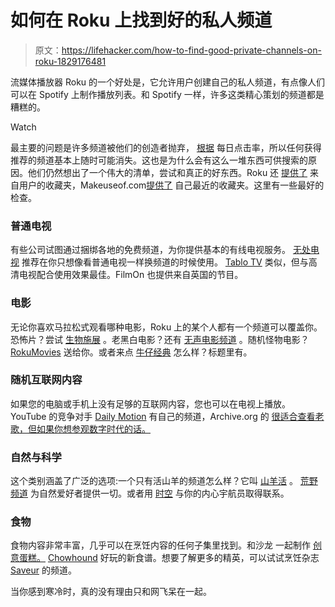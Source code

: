 # 如何在 Roku 上找到好的私人频道

> 原文：<https://lifehacker.com/how-to-find-good-private-channels-on-roku-1829176481>

流媒体播放器 Roku 的一个好处是，它允许用户创建自己的私人频道，有点像人们可以在 Spotify 上制作播放列表。和 Spotify 一样，许多这类精心策划的频道都是糟糕的。

Watch

最主要的问题是许多频道被他们的创造者抛弃， [根据](https://www.dailydot.com/upstream/roku-private-channels/) 每日点击率，所以任何获得推荐的频道基本上随时可能消失。这也是为什么会有这么一堆东西可供搜索的原因。他们仍然想出了一个伟大的清单，尝试和真正的好东西。Roku 还 [提供了](https://blog.roku.com/best-roku-channels-customers?utm_source=organic_social&utm_medium=reddit) 来自用户的收藏夹，Makeuseof.com[提供了](https://www.makeuseof.com/tag/private-roku-channels-install-now/) 自己最近的收藏夹。这里有一些最好的检查。

### 普通电视

有些公司试图通过捆绑各地的免费频道，为你提供基本的有线电视服务。 [无处电视](https://www.rokuchannels.tv/nowheretv/) 推荐在你只想像看普通电视一样换频道的时候使用。 [Tablo TV](https://channelstore.roku.com/details/44281/tablo-tv?utm_source=organic_social&utm_medium=rokublog&utm_campaign=channelstore&utm_content=04092018_tablotv) 类似，但与高清电视配合使用效果最佳。FilmOn 也提供来自英国的节目。

### 电影

无论你喜欢马拉松式观看哪种电影，Roku 上的某个人都有一个频道可以覆盖你。恐怖片？尝试 [生物施展](https://www.rokuguide.com/private-channels/creature-cast) 。老黑白电影？还有 [无声电影频道](https://www.rokuguide.com/private-channels/silent-movie-channel) 。随机怪物电影？ [RokuMovies](https://www.rokuguide.com/private-channels/rokumovies) 送给你。或者来点 [牛仔经典](https://channelstore.roku.com/details/1521/cowboy-classics) 怎么样？标题里有。

### 随机互联网内容

如果您的电脑或手机上没有足够的互联网内容，您也可以在电视上播放。YouTube 的竞争对手 [Daily Motion](https://www.rokuchannels.tv/dailymotion/) 有自己的频道，Archive.org 的 [很适合查看老歌，但如果你想参观数字时代的话。](https://archive.org/details/RightWayToSettingUpRokusFreeStreamingVideosOnOtherPlatforms)

### 自然与科学

这个类别涵盖了广泛的选项:一个只有活山羊的频道怎么样？它叫 [山羊活](https://www.rokuguide.com/private-channels/goats-live) 。 [荒野频道](https://channelstore.roku.com/details/93027/wilderness-channel) 为自然爱好者提供一切。或者用 [时空](https://www.rokuguide.com/private-channels/space-time-free) 与你的内心宇航员取得联系。

### 食物

食物内容非常丰富，几乎可以在烹饪内容的任何子集里找到。和沙龙 一起制作 [创意蛋糕。](https://channelstore.roku.com/details/62773/creative-cakes-by-sharon) [Chowhound](https://channelstore.roku.com/details/1997/chowhound?utm_source=organic_social&utm_medium=rokublog&utm_campaign=channelstore&utm_content=062218_chowhound) 好玩的新食谱。想要了解更多的精英，可以试试烹饪杂志 [Saveur](https://www.rokuguide.com/channels/saveur) 的频道。

当你感到寒冷时，真的没有理由只和网飞呆在一起。